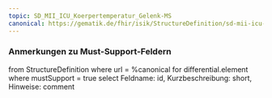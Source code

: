 ```yaml
---
topic: SD_MII_ICU_Koerpertemperatur_Gelenk-MS
canonical: https://gematik.de/fhir/isik/StructureDefinition/sd-mii-icu-koerpertemperatur-gelenk
---
```


### Anmerkungen zu Must-Support-Feldern

<fql>
from
	StructureDefinition
where 
    url = %canonical
for differential.element
where mustSupport = true
select
	Feldname: id, Kurzbeschreibung: short, Hinweise: comment
</fql>

